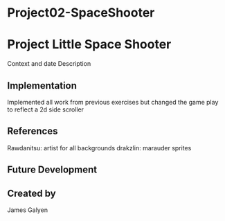 # Project02-SpaceShooter

# Project Little Space Shooter

Context and date
Description
## Implementation

Implemented all work from previous exercises but changed the game play to reflect a 2d side scroller

## References

Rawdanitsu: artist for all backgrounds
drakzlin: marauder sprites

## Future Development

## Created by
James Galyen
